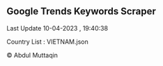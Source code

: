 

## Google Trends Keywords Scraper 
 
Last Update 10-04-2023 , 19:40:38

Country List :
VIETNAM.json



© Abdul Muttaqin 
